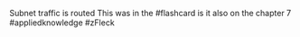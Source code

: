 Subnet traffic is routed
This was in the #flashcard  is it also on the chapter 7 #appliedknowledge #zFleck 